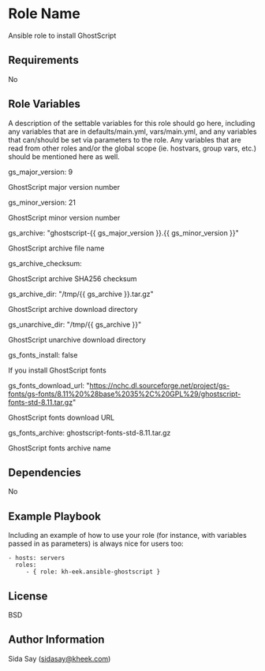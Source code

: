 Role Name
=========

Ansible role to install GhostScript

Requirements
------------

No

Role Variables
--------------
A description of the settable variables for this role should go here, including any variables that are in defaults/main.yml, vars/main.yml, and any variables that can/should be set via parameters to the role. Any variables that are read from other roles and/or the global scope (ie. hostvars, group vars, etc.) should be mentioned here as well.

  gs_major_version: 9

GhostScript major version number

  gs_minor_version: 21

GhostScript minor version number

  gs_archive: "ghostscript-{{ gs_major_version }}.{{ gs_minor_version }}"

GhostScript archive file name

  gs_archive_checksum:

GhostScript archive SHA256 checksum

  gs_archive_dir: "/tmp/{{ gs_archive }}.tar.gz"

GhostScript archive download directory

  gs_unarchive_dir: "/tmp/{{ gs_archive }}"

GhostScript unarchive download directory

  gs_fonts_install: false

If you install GhostScript fonts

  gs_fonts_download_url: "https://nchc.dl.sourceforge.net/project/gs-fonts/gs-fonts/8.11%20%28base%2035%2C%20GPL%29/ghostscript-fonts-std-8.11.tar.gz"

GhostScript fonts download URL

  gs_fonts_archive: ghostscript-fonts-std-8.11.tar.gz

GhostScript fonts archive name



Dependencies
------------

No

Example Playbook
----------------

Including an example of how to use your role (for instance, with variables passed in as parameters) is always nice for users too:

    - hosts: servers
      roles:
         - { role: kh-eek.ansible-ghostscript }

License
-------

BSD

Author Information
------------------
Sida Say (sidasay@kheek.com)
